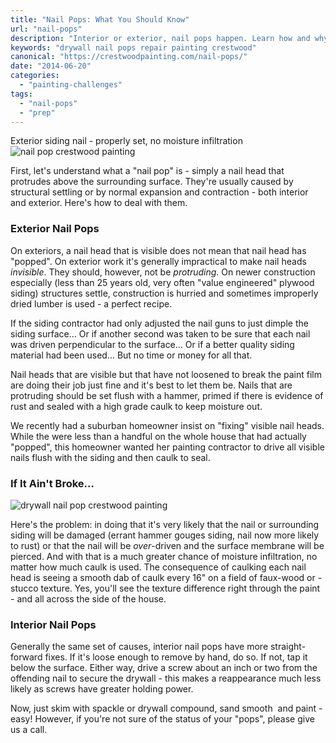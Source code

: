 ```yaml
---
title: "Nail Pops: What You Should Know"
url: "nail-pops"
description: "Interior or exterior, nail pops happen. Learn how and why, and what reasonable expectations might be."
keywords: "drywall nail pops repair painting crestwood"
canonical: "https://crestwoodpainting.com/nail-pops/"
date: "2014-06-20"
categories:
  - "painting-challenges"
tags:
  - "nail-pops"
  - "prep"
---
```

Exterior siding nail - properly set, no moisture infiltration
![nail pop crestwood painting](/images/nail-pop-surface-intact.webp)

First, let's understand what a "nail pop" is - simply a nail head that protrudes above the surrounding surface. They're usually caused by structural settling or by normal expansion and contraction - both interior and exterior. Here's how to deal with them.

### Exterior Nail Pops

On exteriors, a nail head that is visible does not mean that nail head has "popped". On exterior work it's generally impractical to make nail heads _invisible_. They should, however, not be _protruding_. On newer construction especially (less than 25 years old, very often "value engineered" plywood siding) structures settle, construction is hurried and sometimes improperly dried lumber is used - a perfect recipe.

If the siding contractor had only adjusted the nail guns to just dimple the siding surface... Or if another second was taken to be sure that each nail was driven perpendicular to the surface... Or if a better quality siding material had been used... But no time or money for all that.

Nail heads that are visible but that have not loosened to break the paint film are doing their job just fine and it's best to let them be. Nails that are protruding should be set flush with a hammer, primed if there is evidence of rust and sealed with a high grade caulk to keep moisture out.

We recently had a suburban homeowner insist on "fixing" visible nail heads. While the were less than a handful on the whole house that had actually "popped", this homeowner wanted her painting contractor to drive all visible nails flush with the siding and then caulk to seal.

### If It Ain't Broke...

![drywall nail pop crestwood painting](/images/nail-pop-drywall.webp)

Here's the problem: in doing that it's very likely that the nail or surrounding siding will be damaged (errant hammer gouges siding, nail now more likely to rust) or that the nail will be _over_\-driven and the surface membrane will be pierced. And with that is a much greater chance of moisture infiltration, no matter how much caulk is used. The consequence of caulking each nail head is seeing a smooth dab of caulk every 16" on a field of faux-wood or -stucco texture. Yes, you'll see the texture difference right through the paint - and all across the side of the house.

### Interior Nail Pops

Generally the same set of causes, interior nail pops have more straight-forward fixes. If it's loose enough to remove by hand, do so. If not, tap it below the surface. Either way, drive a screw about an inch or two from the offending nail to secure the drywall - this makes a reappearance much less likely as screws have greater holding power.

Now, just skim with spackle or drywall compound, sand smooth  and paint - easy! However, if you're not sure of the status of your "pops", please give us a call.
